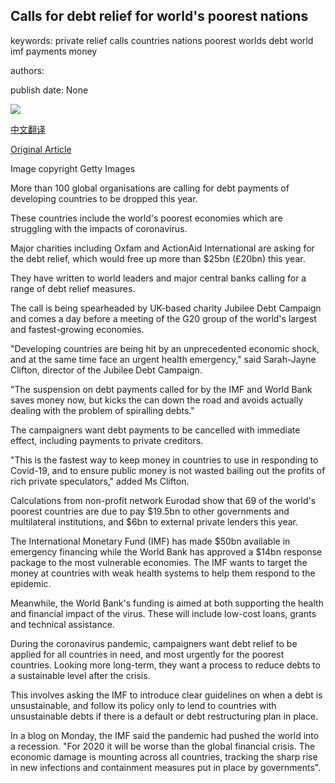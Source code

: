 ## Calls for debt relief for world's poorest nations

keywords: private relief calls countries nations poorest worlds debt world imf payments money

authors: 

publish date: None

![](https://ichef.bbci.co.uk/news/1024/branded_news/FB62/production/_111645346_poorworkers.jpg)

[中文翻译](Calls%20for%20debt%20relief%20for%20world%27s%20poorest%20nations_zh.md)

[Original Article](https://www.bbc.com/news/business-52178968)

Image copyright Getty Images

More than 100 global organisations are calling for debt payments of developing countries to be dropped this year.

These countries include the world's poorest economies which are struggling with the impacts of coronavirus.

Major charities including Oxfam and ActionAid International are asking for the debt relief, which would free up more than $25bn (£20bn) this year.

They have written to world leaders and major central banks calling for a range of debt relief measures.

The call is being spearheaded by UK-based charity Jubilee Debt Campaign and comes a day before a meeting of the G20 group of the world's largest and fastest-growing economies.

"Developing countries are being hit by an unprecedented economic shock, and at the same time face an urgent health emergency," said Sarah-Jayne Clifton, director of the Jubilee Debt Campaign.

"The suspension on debt payments called for by the IMF and World Bank saves money now, but kicks the can down the road and avoids actually dealing with the problem of spiralling debts."

The campaigners want debt payments to be cancelled with immediate effect, including payments to private creditors.

"This is the fastest way to keep money in countries to use in responding to Covid-19, and to ensure public money is not wasted bailing out the profits of rich private speculators," added Ms Clifton.

Calculations from non-profit network Eurodad show that 69 of the world's poorest countries are due to pay $19.5bn to other governments and multilateral institutions, and $6bn to external private lenders this year.

The International Monetary Fund (IMF) has made $50bn available in emergency financing while the World Bank has approved a $14bn response package to the most vulnerable economies. The IMF wants to target the money at countries with weak health systems to help them respond to the epidemic.

Meanwhile, the World Bank's funding is aimed at both supporting the health and financial impact of the virus. These will include low-cost loans, grants and technical assistance.

During the coronavirus pandemic, campaigners want debt relief to be applied for all countries in need, and most urgently for the poorest countries. Looking more long-term, they want a process to reduce debts to a sustainable level after the crisis.

This involves asking the IMF to introduce clear guidelines on when a debt is unsustainable, and follow its policy only to lend to countries with unsustainable debts if there is a default or debt restructuring plan in place.

In a blog on Monday, the IMF said the pandemic had pushed the world into a recession. "For 2020 it will be worse than the global financial crisis. The economic damage is mounting across all countries, tracking the sharp rise in new infections and containment measures put in place by governments".